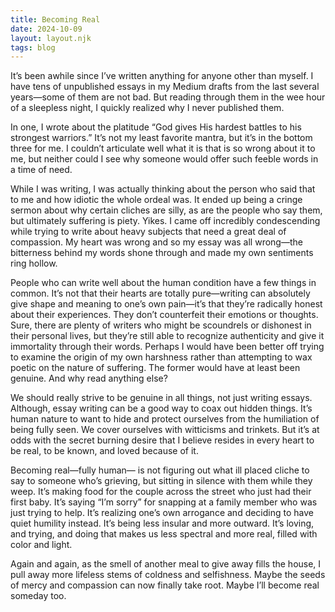 ```yaml
---
title: Becoming Real
date: 2024-10-09
layout: layout.njk
tags: blog
---
```


It’s been awhile since I’ve written anything for anyone other than myself. I have tens of unpublished essays in my Medium drafts from the last several years—some of them are not bad. But reading through them in the wee hour of a sleepless night, I quickly realized why I never published them.

In one, I wrote about the platitude “God gives His hardest battles to his strongest warriors.” It’s not my least favorite mantra, but it’s in the bottom three for me. I couldn’t articulate well what it is that is so wrong about it to me, but neither could I see why someone would offer such feeble words in a time of need.

While I was writing, I was actually thinking about the person who said that to me and how idiotic the whole ordeal was. It ended up being a cringe sermon about why certain cliches are silly, as are the people who say them, but ultimately suffering is piety. Yikes. I came off incredibly condescending while trying to write about heavy subjects that need a great deal of compassion. My heart was wrong and so my essay was all wrong—the bitterness behind my words shone through and made my own sentiments ring hollow.

People who can write well about the human condition have a few things in common. It’s not that their hearts are totally pure—writing can absolutely give shape and meaning to one’s own pain—it’s that they’re radically honest about their experiences. They don’t counterfeit their emotions or thoughts. Sure, there are plenty of writers who might be scoundrels or dishonest in their personal lives, but they’re still able to recognize authenticity and give it immortality through their words. Perhaps I would have been better off trying to examine the origin of my own harshness rather than attempting to wax poetic on the nature of suffering. The former would have at least been genuine. And why read anything else?

We should really strive to be genuine in all things, not just writing essays. Although, essay writing can be a good way to coax out hidden things. It’s human nature to want to hide and protect ourselves from the humiliation of being fully seen. We cover ourselves with witticisms and trinkets. But it’s at odds with the secret burning desire that I believe resides in every heart to be real, to be known, and loved because of it.

Becoming real—fully human— is not figuring out what ill placed cliche to say to someone who’s grieving, but sitting in silence with them while they weep. It’s making food for the couple across the street who just had their first baby. It’s saying “I’m sorry” for snapping at a family member who was just trying to help. It’s realizing one’s own arrogance and deciding to have quiet humility instead. It’s being less insular and more outward. It’s loving, and trying, and doing that makes us less spectral and more real, filled with color and light.

Again and again, as the smell of another meal to give away fills the house, I pull away more lifeless stems of coldness and selfishness. Maybe the seeds of mercy and compassion can now finally take root. Maybe I’ll become real someday too.
